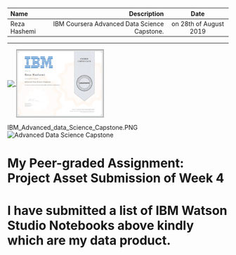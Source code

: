 | Name | Description | Date 
| :- |-------------: | :-:
|Reza Hashemi| IBM Coursera Advanced Data Science Capstone.  | on 28th of August 2019 |

---

<a href="https://www.youracclaim.com/badges/cf80ed98-430a-45bc-bb2e-81ef531d0f16/">
    <img src="https://images.youracclaim.com/images/00898a99-7e63-4203-b601-f063ee5f5018/Advanced%2BData%2BScience%2BCapstone.png" width="200" align="center">
</a>


<a href="https://www.coursera.org/account/accomplishments/certificate/6TG8JBY9THXK/">
    <img src="IBM_Advanced_data_Science_Capstone.PNG" width="200" align="center">
</a>






IBM_Advanced_data_Science_Capstone.PNG
![Advanced Data Science Capstone](https://www.coursera.org/account/accomplishments/certificate/6TG8JBY9THXK)




# My Peer-graded Assignment: Project Asset Submission of Week 4

# I have submitted a list of IBM Watson Studio Notebooks above kindly which are my data product.
